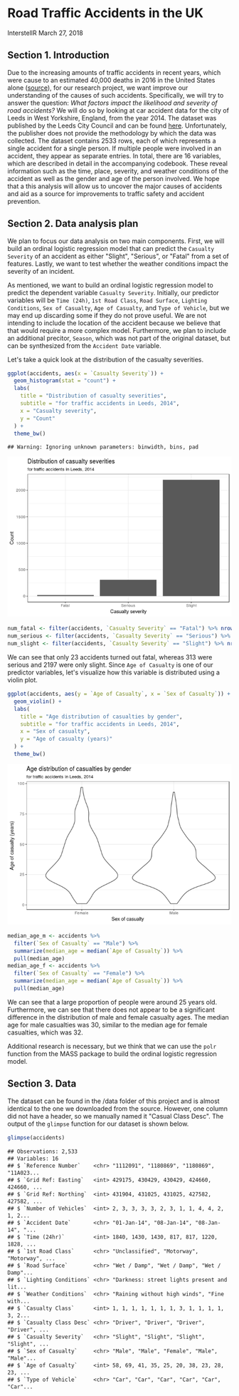 Road Traffic Accidents in the UK
================
InterstellR
March 27, 2018

Section 1. Introduction
-----------------------

Due to the increasing amounts of traffic accidents in recent years, which were cause to an estimated 40,000 deaths in 2016 in the United States alone ([source](http://fortune.com/2017/02/15/traffic-deadliest-year/)), for our research project, we want improve our understanding of the causes of such accidents. Specifically, we will try to answer the question: *What factors impact the likelihood and severity of road accidents?* We will do so by looking at car accident data for the city of Leeds in West Yorkshire, England, from the year 2014. The dataset was published by the Leeds City Council and can be found [here](https://data.gov.uk/dataset/road-traffic-accidents/resource/fa7bb4b9-e4e5-41fd-a1c8-49103b35a60f). Unfortunately, the publisher does not provide the methodology by which the data was collected. The dataset contains 2533 rows, each of which represents a single accident for a single person. If multiple people were involved in an accident, they appear as separate entries. In total, there are 16 variables, which are described in detail in the accompanying codebook. These reveal information such as the time, place, severity, and weather conditions of the accident as well as the gender and age of the person involved. We hope that a this analysis will allow us to uncover the major causes of accidents and aid as a source for improvements to traffic safety and accident prevention.

Section 2. Data analysis plan
-----------------------------

We plan to focus our data analysis on two main components. First, we will build an ordinal logistic regression model that can predict the `Casualty Severity` of an accident as either "Slight", "Serious", or "Fatal" from a set of features. Lastly, we want to test whether the weather conditions impact the severity of an incident.

As mentioned, we want to build an ordinal logistic regression model to predict the dependent variable `Casualty Severity`. Initially, our predictor variables will be `Time (24h)`, `1st Road Class`, `Road Surface`, `Lighting Conditions`, `Sex of Casualty`, `Age of Casualty`, and `Type of Vehicle`, but we may end up discarding some if they do not prove useful. We are not intending to include the location of the accident because we believe that that would require a more complex model. Furthermore, we plan to include an additional precitor, `Season`, which was not part of the original dataset, but can be synthesized from the `Accident Date` variable.

Let's take a quick look at the distribution of the casualty severities.

``` r
ggplot(accidents, aes(x = `Casualty Severity`)) +
  geom_histogram(stat = "count") +
  labs(
    title = "Distribution of casualty severities",
    subtitle = "for traffic accidents in Leeds, 2014",
    x = "Casualty severity",
    y = "Count"
  ) +
  theme_bw()
```

    ## Warning: Ignoring unknown parameters: binwidth, bins, pad

![](proposal_files/figure-markdown_github/plot-severity-1.png)

``` r
num_fatal <- filter(accidents, `Casualty Severity` == "Fatal") %>% nrow()
num_serious <- filter(accidents, `Casualty Severity` == "Serious") %>% nrow()
num_slight <- filter(accidents, `Casualty Severity` == "Slight") %>% nrow()
```

We can see that only 23 accidents turned out fatal, whereas 313 were serious and 2197 were only slight. Since `Age of Casualty` is one of our predictor variables, let's visualize how this variable is distributed using a violin plot.

``` r
ggplot(accidents, aes(y = `Age of Casualty`, x = `Sex of Casualty`)) +
  geom_violin() +
  labs(
    title = "Age distribution of casualties by gender",
    subtitle = "for traffic accidents in Leeds, 2014",
    x = "Sex of casualty",
    y = "Age of casualty (years)"
  ) +
  theme_bw()
```

![](proposal_files/figure-markdown_github/plot-ages-1.png)

``` r
median_age_m <- accidents %>%
  filter(`Sex of Casualty` == "Male") %>%
  summarize(median_age = median(`Age of Casualty`)) %>%
  pull(median_age)
median_age_f <- accidents %>%
  filter(`Sex of Casualty` == "Female") %>%
  summarize(median_age = median(`Age of Casualty`)) %>%
  pull(median_age)
```

We can see that a large proportion of people were around 25 years old. Furthermore, we can see that there does not appear to be a significant difference in the distribution of male and female casualty ages. The median age for male casualties was 30, similar to the median age for female casualties, which was 32.

Additional research is necessary, but we think that we can use the `polr` function from the MASS package to build the ordinal logistic regression model.

Section 3. Data
---------------

The dataset can be found in the /data folder of this project and is almost identical to the one we downloaded from the source. However, one column did not have a header, so we manually named it "Casual Class Desc". The output of the `glimpse` function for our dataset is shown below.

``` r
glimpse(accidents)
```

    ## Observations: 2,533
    ## Variables: 16
    ## $ `Reference Number`    <chr> "1112091", "1180869", "1180869", "11A023...
    ## $ `Grid Ref: Easting`   <int> 429175, 430429, 430429, 424660, 424660, ...
    ## $ `Grid Ref: Northing`  <int> 431904, 431025, 431025, 427582, 427582, ...
    ## $ `Number of Vehicles`  <int> 2, 3, 3, 3, 3, 2, 3, 1, 1, 4, 4, 2, 1, 2...
    ## $ `Accident Date`       <chr> "01-Jan-14", "08-Jan-14", "08-Jan-14", "...
    ## $ `Time (24hr)`         <int> 1840, 1430, 1430, 817, 817, 1220, 1828, ...
    ## $ `1st Road Class`      <chr> "Unclassified", "Motorway", "Motorway", ...
    ## $ `Road Surface`        <chr> "Wet / Damp", "Wet / Damp", "Wet / Damp"...
    ## $ `Lighting Conditions` <chr> "Darkness: street lights present and lit...
    ## $ `Weather Conditions`  <chr> "Raining without high winds", "Fine with...
    ## $ `Casualty Class`      <int> 1, 1, 1, 1, 1, 1, 1, 3, 1, 1, 1, 1, 3, 2...
    ## $ `Casualty Class Desc` <chr> "Driver", "Driver", "Driver", "Driver", ...
    ## $ `Casualty Severity`   <chr> "Slight", "Slight", "Slight", "Slight", ...
    ## $ `Sex of Casualty`     <chr> "Male", "Male", "Female", "Male", "Male"...
    ## $ `Age of Casualty`     <int> 58, 69, 41, 35, 25, 20, 38, 23, 28, 23, ...
    ## $ `Type of Vehicle`     <chr> "Car", "Car", "Car", "Car", "Car", "Car"...
